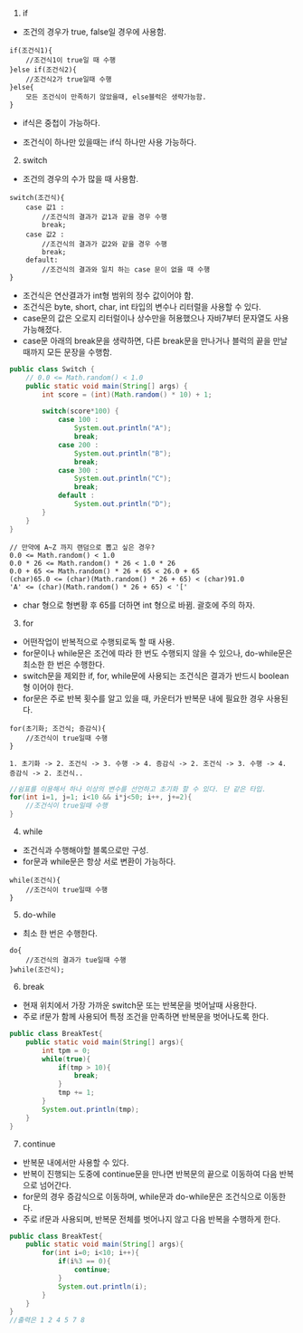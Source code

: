 1. if

- 조건의 경우가 true, false일 경우에 사용함.

```pseudocode
if(조건식1){
	//조건식1이 true일 때 수행
}else if(조건식2){
	//조건식2가 true일때 수행 
}else{
	모든 조건식이 만족하기 않았을때, else블럭은 생략가능함.
}
```

- if식은 중첩이 가능하다.

- 조건식이 하나만 있을때는 if식 하나만 사용 가능하다.

  

2. switch

- 조건의 경우의 수가 많을 때 사용함.

```pseudocode
switch(조건식){
	case 값1 :
		//조건식의 결과가 값1과 같을 경우 수행
		break;
	case 값2 :
		//조건식의 결과가 값2와 같을 경우 수행
		break;
	default:
		//조건식의 결과와 일치 하는 case 문이 없을 때 수행
}
```

- 조건식은 연산결과가 int형 범위의 정수 값이어야 함. 
- 조건식은 byte, short, char, int 타입의 변수나 리터럴을 사용할 수 있다.
- case문의 값은 오로지 리터럴이나 상수만을 허용했으나 자바7부터 문자열도 사용가능해졌다.
- case문 아래의 break문을 생략하면, 다른 break문을 만나거나 블럭의 끝을 만날 때까지 모든 문장을 수행함.

```java
public class Switch {
	// 0.0 <= Math.random() < 1.0
	public static void main(String[] args) {
		int score = (int)(Math.random() * 10) + 1;
		
		switch(score*100) {
			case 100 :
				System.out.println("A");
				break;
			case 200 :
				System.out.println("B");
				break;
			case 300 :	
				System.out.println("C");
                break;
			default :
				System.out.println("D");
		}
	}
}
```

```pseudocode
// 만약에 A~Z 까지 랜덤으로 뽑고 싶은 경우?
0.0 <= Math.random() < 1.0
0.0 * 26 <= Math.random() * 26 < 1.0 * 26
0.0 + 65 <= Math.random() * 26 + 65 < 26.0 + 65
(char)65.0 <= (char)(Math.random() * 26 + 65) < (char)91.0
'A' <= (char)(Math.random() * 26 + 65) < '['
```

- char 형으로 형변황 후 65를 더하면 int 형으로 바뀜. 괄호에 주의 하자.



3. for

- 어떤작업이 반복적으로 수행되로독 할 때 사용.
- for문이나 while문은 조건에 따라 한 번도 수행되지 않을 수 있으나, do-while문은 최소한 한 번은 수행한다.
- switch문을 제외한 if, for, while문에 사용되는 조건식은 결과가 반드시 boolean 형 이어야 한다.
- for문은 주로 반복 횟수를 알고 있을 때, 카운터가 반복문 내에 필요한 경우 사용된다.

```pseudocode
for(초기화; 조건식; 증감식){
	//조건식이 true일때 수행
}
```

```pseudocode
1. 초기화 -> 2. 조건식 -> 3. 수행 -> 4. 증감식 -> 2. 조건식 -> 3. 수행 -> 4. 증감식 -> 2. 조건식..
```

```java
//쉼표를 이용해서 하나 이상의 변수를 선언하고 초기화 할 수 있다. 단 같은 타입.
for(int i=1, j=1; i<10 && i*j<50; i++, j+=2){
	//조건식이 true일때 수행
}
```



4. while

- 조건식과 수행해야할 블록으로만 구성.
- for문과 while문은 항상 서로 변환이 가능하다.

```pseudocode
while(조건식){
	//조건식이 true일때 수행
}
```



5. do-while

- 최소 한 번은 수행한다.

```pseudocode
do{
	//조건식의 결과가 tue일때 수행
}while(조건식);
```



6. break

- 현재 위치에서 가장 가까운 switch문 또는 반복문을 벗어날때 사용한다.
- 주로 if문가 함께 사용되어 특정 조건을 만족하면 반복문을 벗어나도록 한다.

```java
public class BreakTest{
    public static void main(String[] args){
        int tpm = 0;
        while(true){
            if(tmp > 10){
                break;
            }
            tmp += 1;
        }
        System.out.println(tmp);
    }
}
```



7. continue

- 반복문 내에서만 사용할 수 있다.
- 반복이 진행되는 도중에 continue문을 만나면 반복문의 끝으로 이동하여 다음 반복으로 넘어간다.
- for문의 경우 증감식으로 이동하며, while문과 do-while문은 조건식으로 이동한다.
- 주로 if문과 사용되며, 반복문 전체를 벗어나지 않고 다음 반복을 수행하게 한다.

```java
public class BreakTest{
    public static void main(String[] args){
        for(int i=0; i<10; i++){
        	if(i%3 == 0){
        		continue;
        	}
        	System.out.println(i);
        }
    }
}
//출력은 1 2 4 5 7 8
```

